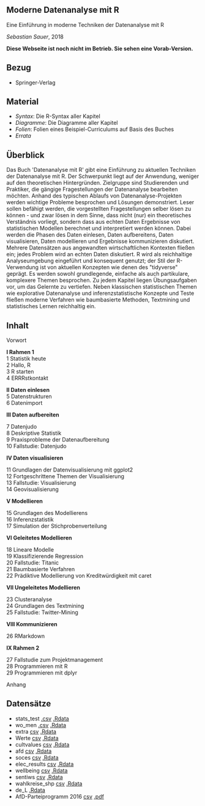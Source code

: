 ## Moderne Datenanalyse mit R

Eine Einführung in moderne Techniken der Datenanalyse mit R

*Sebastian Sauer*, 2018



**Diese Webseite ist noch nicht im Betrieb. Sie sehen eine Vorab-Version.**






## Bezug

- Springer-Verlag



## Material

- *Syntax*: Die R-Syntax aller Kapitel
- *Diagramme*: Die Diagramme aller Kapitel
- *Folien*: Folien eines Beispiel-Curriculums auf Basis des Buches
- *Errata*


## Überblick

Das Buch 'Datenanalyse mit R' gibt eine Einführung zu aktuellen Techniken der Datenanalyse mit R. Der Schwerpunkt liegt auf der Anwendung, weniger auf den theoretischen Hintergründen. Zielgruppe sind Studierenden und Praktiker, die gängige Fragestellungen der Datenanalyse bearbeiten möchten. Anhand des typischen Ablaufs von Datenanalyse-Projekten werden wichtige Probleme besprochen und Lösungen demonstriert. Leser sollen befähigt werden, die vorgestellten Fragestellungen selber lösen zu können - und zwar lösen in dem Sinne, dass nicht (nur) ein theoretisches Verständnis vorliegt, sondern dass aus echten Daten Ergebnisse von statistischen Modellen berechnet und interpretiert werden können. Dabei werden die Phasen des Daten einlesen, Daten aufbereitens, Daten visualisieren, Daten modellieren und Ergebnisse kommunizieren diskutiert. Mehrere Datensätzen aus angewandten wirtschaftlichen Kontexten fließen ein; jedes Problem wird an echten Daten diskutiert. R wird als reichhaltige Analyseumgebung eingeführt und konsequent genutzt; der Stil der R-Verwendung ist von aktuellen Konzepten wie denen des "tidyverse" geprägt. Es werden sowohl grundlegende, einfache als auch partikulare, komplexere Themen besprochen. Zu jedem Kapitel liegen Übungsaufgaben vor, um das Gelernte zu vertiefen. Neben klassischen statistischen Themen wie explorative Datenanalyse und inferenzstatistische Konzepte und Teste fließen moderne Verfahren wie baumbasierte Methoden, Textmining und statistisches Lernen reichhaltig ein.


## Inhalt


Vorwort  

**I Rahmen 1**   
1 Statistik heute   
2 Hallo, R   
3 R starten  
4 ERRRstkontakt  

**II Daten einlesen**  
5 Datenstrukturen  
6 Datenimport  


**III Daten aufbereiten**  

7 Datenjudo  
8 Deskriptive Statistik  
9 Praxisprobleme der Datenaufbereitung  
10 Fallstudie: Datenjudo  

**IV Daten visualisieren**  

11 Grundlagen der Datenvisualisierung mit ggplot2  
12 Fortgeschrittene Themen der Visualisierung  
13 Fallstudie: Visualisierung  
14 Geovisualisierung  

**V Modellieren**  

15 Grundlagen des Modellierens  
16 Inferenzstatistik  
17 Simulation der Stichprobenverteilung  

**VI Geleitetes Modellieren**   

18 Lineare Modelle  
19 Klassifizierende Regression  
20 Fallstudie: Titanic  
21 Baumbasierte Verfahren  
22 Prädiktive Modellierung von Kreditwürdigkeit mit caret  

**VII Ungeleitetes Modellieren**  

23 Clusteranalyse  
24 Grundlagen des Textmining  
25 Fallstudie: Twitter-Mining  


**VIII Kommunizieren**   

26 RMarkdown  


**IX Rahmen 2**  

27 Fallstudie zum Projektmanagement  
28 Programmieren mit R  
29 Programmieren mit dplyr 

Anhang   


## Datensätze

- stats_test [.csv](https://raw.github.com/sebastiansauer/modar/master/datasets/stats_test.csv) [.Rdata](https://raw.github.com/sebastiansauer/modar/master/datasets/stats_test.Rdata)
- wo_men [.csv](https://raw.github.com/sebastiansauer/modar/master/datasets/wo_men.csv) [.Rdata](https://raw.github.com/sebastiansauer/modar/master/datasets/wo_men.Rdata)
- extra [csv](https://raw.github.com/sebastiansauer/modar/master/datasets/extra.csv) [.Rdata](https://raw.github.com/sebastiansauer/modar/master/datasets/extra.Rdata)
- Werte [csv](https://raw.github.com/sebastiansauer/modar/master/datasets/Werte.csv) [.Rdata](https://raw.github.com/sebastiansauer/modar/master/datasets/Werte.Rdata)
- cultvalues [csv](https://raw.github.com/sebastiansauer/modar/master/datasets/cultvalues.csv) [.Rdata](https://raw.github.com/sebastiansauer/modar/master/datasets/cultvalues.Rdata)
- afd  [csv](https://raw.github.com/sebastiansauer/modar/master/datasets/afd.csv) [.Rdata](https://raw.github.com/sebastiansauer/modar/master/datasets/afd.Rdata)
- soces [csv](https://raw.github.com/sebastiansauer/modar/master/datasets/socec.csv) [.Rdata](https://raw.github.com/sebastiansauer/modar/master/datasets/socec.Rdata)
- elec_results [csv](https://raw.github.com/sebastiansauer/modar/master/datasets/elec_results.csv) [.Rdata](https://raw.github.com/sebastiansauer/modar/master/datasets/elec_results.Rdata)
- wellbeing [csv](https://raw.github.com/sebastiansauer/modar/master/datasets/wellbeing.csv) [.Rdata](https://raw.github.com/sebastiansauer/modar/master/datasets/wellbeing.Rdata)
- sentiws [csv](https://raw.github.com/sebastiansauer/modar/master/datasets/sentiws.csv) [.Rdata](https://raw.github.com/sebastiansauer/modar/master/datasets/sentiws.Rdata)
- wahlkreise_shp [csv](https://raw.github.com/sebastiansauer/modar/master/datasets/wahlkreise_shp.csv) [.Rdata](https://raw.github.com/sebastiansauer/modar/master/datasets/wahlkreise_shp.Rdata)
- de_L [.Rdata](https://raw.github.com/sebastiansauer/modar/master/datasets/de_L.Rdata)
- AfD-Parteiprogramm 2016 [csv](https://raw.github.com/sebastiansauer/modar/master/datasets/afd_progrmam.csv) [.pdf](https://raw.github.com/sebastiansauer/modar/master/datasets/afd_progrmam.Rdata)

